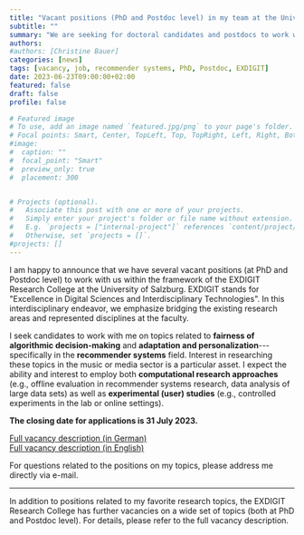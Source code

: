 ```yaml
---
title: "Vacant positions (PhD and Postdoc level) in my team at the University of Salzburg"
subtitle: ""
summary: "We are seeking for doctoral candidates and postdocs to work with us within the framework of the EXDIGIT Research College at the University of Salzburg."
authors: 
#authors: [Christine Bauer]
categories: [news]
tags: [vacancy, job, recommender systems, PhD, Postdoc, EXDIGIT]
date: 2023-06-23T09:00:00+02:00
featured: false
draft: false
profile: false

# Featured image
# To use, add an image named `featured.jpg/png` to your page's folder.
# Focal points: Smart, Center, TopLeft, Top, TopRight, Left, Right, BottomLeft, Bottom, BottomRight.
#image:
#  caption: ""
#  focal_point: "Smart"
#  preview_only: true
#  placement: 300


# Projects (optional).
#   Associate this post with one or more of your projects.
#   Simply enter your project's folder or file name without extension.
#   E.g. `projects = ["internal-project"]` references `content/project/deep-learning/index.md`.
#   Otherwise, set `projects = []`.
#projects: []
---
```


I am happy to announce that we have several vacant positions (at PhD and Postdoc level) to work with us within the framework of the EXDIGIT Research College at the University of Salzburg.
EXDIGIT stands for "Excellence in Digital Sciences and Interdisciplinary Technologies". In this interdisciplinary endeavor, we emphasize bridging the existing research areas and represented disciplines at the faculty. 

I seek candidates to work with me on topics related to **fairness of algorithmic decision-making** and **adaptation and personalization**---specifically in the **recommender systems** field. Interest in researching these topics in the music or media sector is a particular asset.
I expect the ability and interest to employ both **computational research approaches** (e.g., offline evaluation in recommender systems research, data analysis of large data sets) as well as **experimental (user) studies** (e.g., controlled experiments in the lab or online settings).

**The closing date for applications is 31 July 2023.**

[Full vacancy description (in German)](./EXDIGIT_C4C_ResearchCollege_deutsch.pdf)  
[Full vacancy description (in English)](./C4C_ResearchCollege_final_EN.pdf)  

For questions related to the positions on my topics, please address me directly via e-mail.

***

In addition to positions related to my favorite research topics, the EXDIGIT Research College has further vacancies on a wide set of topics (both at PhD and Postdoc level). For details, please refer to the full vacancy description.
